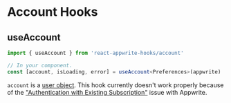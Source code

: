 # Account Hooks

## useAccount

```typescript
import { useAccount } from 'react-appwrite-hooks/account'

// In your component.
const [account, isLoading, error] = useAccount<Preferences>(appwrite)
```

`account` is a [user object](https://appwrite.io/docs/models/user). This hook currently doesn't work properly because of the ["Authentication with Existing Subscription"](https://appwrite.io/docs/realtime#known-limitations) issue with Appwrite.